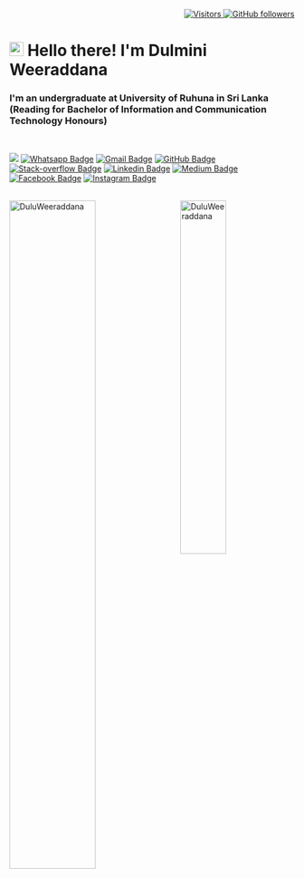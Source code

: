 <p align="right">
  <a href="https://github.com/DuluWeeraddana">
    <img src="https://komarev.com/ghpvc/?username=DuluWeeraddana&style=flat-square&color=040404" alt="Visitors" />
  </a>
  <a href="https://github.com/DuluWeeraddana?tab=followers">
    <img alt="GitHub followers" src="https://img.shields.io/github/followers/DuluWeeraddana?style=flat-square&color=040404&labelColor=565656&logo=github" alt="Followers" />
  </a>
</p>

<h1 align="left" id="macropower-title"><img src="https://media.giphy.com/media/hvRJCLFzcasrR4ia7z/giphy.gif" width="25px"></a> Hello there! I'm Dulmini Weeraddana</h1>
<h3 align="left">I'm an undergraduate at University of Ruhuna in Sri Lanka (Reading for Bachelor of Information and Communication Technology Honours)</h3>

<br>

[![](https://img.shields.io/website?color=040404&style=flat-square&labelColor=18d26e&up_message=MS&url=https://duluweeraddana.github.io)](https://duluweeraddana.github.io)
[![Whatsapp Badge](https://img.shields.io/badge/WhatsApp-075e54?style=flat-square&logo=whatsapp&logoColor=white&link=https://wa.me/+94712123127)](https://wa.me/+94712123127)
[![Gmail Badge](https://img.shields.io/badge/Gmail-db4437?style=flat-square&logo=Gmail&logoColor=white&link=mailto:duluweeraddana143@gmail.com)](mailto:duluweeraddana143@gmail.com)
[![GitHub Badge](https://img.shields.io/badge/GitHub-100000?style=flat-square&logo=github&logoColor=white&link=https://github.com/DuluWeeraddana)](https://github.com/DuluWeeraddana)
[![Stack-overflow Badge](https://img.shields.io/badge/Stack-overflow-FE7A16?style=flat-square&logo=stack-overflow&logoColor=white&link=https://stackoverflow.com/users/18874176/dulmini-weeraddana)](https://stackoverflow.com/users/18874176/dulmini-weeraddana)
[![Linkedin Badge](https://img.shields.io/badge/LinkedIn-0a66c2?style=flat-square&labelColor=0a66c2&logo=Linkedin&logoColor=white&link=https://www.linkedin.com/in/dulminiweeraddana/)](https://www.linkedin.com/in/dulminiweeraddana/)
[![Medium Badge](https://img.shields.io/badge/Medium-02b875?style=flat-square&labelColor=12100e&logo=Medium&link=https://dulminiweeraddana.medium.com/)](https://dulminiweeraddana.medium.com/)
[![Facebook Badge](https://img.shields.io/badge/Facebook-1877f2?style=flat-square&logoColor=white&logo=facebook&link=https://www.facebook.com/dulmini.weeraddana.5)](https://www.facebook.com/dulmini.weeraddana.5)
[![Instagram Badge](https://img.shields.io/badge/Instagram-c32aa3?style=flat-square&logo=instagram&logoColor=white&link=https://www.instagram.com/dulumini_weeraddana/)](https://www.instagram.com/dulumini_weeraddana/)

<br>


<a href="#DuluWeeraddana-title">
  <img width="55%" src="https://github-readme-stats.vercel.app/api?username=DuluWeeraddana&show_icons=true&title_color=18d26e&icon_color=18d26e&text_color=ffffff&bg_color=040404&border_color=18d26e" alt="DuluWeeraddana" align="left" />
</a>

<a href="#DuluWeeraddana-title">
  <img width="40%" src="https://github-readme-stats.vercel.app/api/top-langs/?username=DuluWeeraddana&title_color=18d26e&text_color=ffffff&icon_color=18d26e&bg_color=040404&langs_count=8&layout=compact&border_color=18d26e" alt="DuluWeeraddana" align="right" />
</a>

